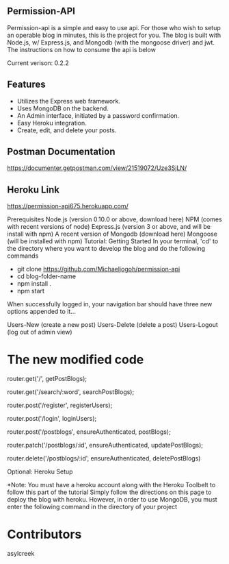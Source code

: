 ## Permission-API
Permission-api is a simple and easy to use api. For those who wish to setup an operable blog in minutes, this is the project for you. The blog is built with Node.js, w/ Express.js, and Mongodb (with the mongoose driver) and jwt. 
The instructions on how to consume the api is below

Current verison: 0.2.2

## Features

- Utilizes the Express web framework.
- Uses MongoDB on the backend.
- An Admin interface, initiated by a password confirmation.
- Easy Heroku integration.
- Create, edit, and delete your posts.

## Postman Documentation

https://documenter.getpostman.com/view/21519072/Uze3SjLN/

## Heroku Link

https://permission-api675.herokuapp.com/

Prerequisites
Node.js (version 0.10.0 or above, download here)
NPM (comes with recent versions of node)
Express.js (version 3 or above, and will be install with npm)
A recent version of Mongodb (download here)
Mongoose (will be installed with npm)
Tutorial: Getting Started
In your terminal, 'cd' to the directory where you want to develop the blog and do the following commands

- git clone https://github.com/Michaeljogoh/permission-api
- cd blog-folder-name
- npm install .
- npm start


When successfully logged in, your navigation bar should have three new options appended to it...

Users-New (create a new post)
Users-Delete (delete a post)
Users-Logout (log out of admin view)



# The new modified code

router.get('/', getPostBlogs);

router.get('/search/:word', searchPostBlogs);

router.post('/register', registerUsers);

router.post('/login', loginUsers);

router.post('/postblogs', ensureAuthenticated, postBlogs);

router.patch('/postblogs/:id', ensureAuthenticated, updatePostBlogs);

router.delete('/postblogs/:id', ensureAuthenticated, deletePostBlogs)




Optional: Heroku Setup

*Note: You must have a heroku account along with the Heroku Toolbelt to follow this part of the tutorial
Simply follow the directions on this page to deploy the blog with heroku. However, in order to use MongoDB, you must enter the following command in the directory of your project



# Contributors
asylcreek


